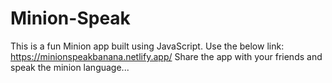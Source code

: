 # Minion-Speak
This is a fun Minion app built using JavaScript.
Use the below link:
https://minionspeakbanana.netlify.app/
Share the app with your friends and speak the minion language...
